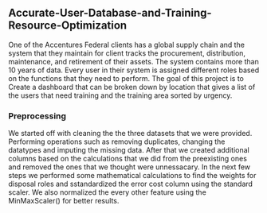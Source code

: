 ## Accurate-User-Database-and-Training-Resource-Optimization

One of the Accentures Federal clients has a global supply chain and the system that they maintain for client tracks the procurement, distribution, maintenance, and retirement of their assets. The system contains more than 10 years of data. Every user in their system is assigned different roles based on the functions that they need to perform. The goal of this project is to Create a dashboard that can be broken down by location that gives a list of the users that need training and the training area sorted by urgency. 

### Preprocessing
We started off with cleaning the the three datasets that we were provided. Performing operations such as removing duplicates, changing the datatypes and imputing the missing data. After that we created additional columns based on the calculations that we did from the preexisting ones and removed the ones that we thought were unnessacary. In the next few steps we performed some mathematical calculations to find the weights for disposal roles and sstandardized the error cost column using the standard scaler. We also normalized the every other feature using the MinMaxScaler() for better results. 
